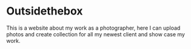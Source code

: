 # Outsidethebox
This is a website about my work as a photographer, here I can upload photos and create collection for all my newest client and show case my work. 
